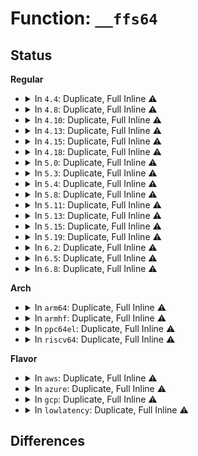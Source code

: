 # Function: <code>__ffs64</code>

## Status
<b>Regular</b>
<ul>
<li>
<details>
<summary>In <code>4.4</code>: Duplicate, Full Inline ⚠️</summary>

**Collision:** Static Duplication

**Inline:** Full

**Transformation:** False

**Instances:**

```
In arch/x86/kernel/cpu/mtrr/generic.c (ffffffff81f6b80e)
Location: include/linux/bitops.h:202
Inline: True
Inline callers:
  - arch/x86/kernel/cpu/mtrr/generic.c:get_mtrr_state
```
```
In lib/clz_ctz.c (ffffffff813fde01)
Location: include/linux/bitops.h:202
Inline: True
Inline callers:
  - lib/clz_ctz.c:__ctzdi2
```
```
In drivers/ras/ras.c (ffffffff816f3b1f)
Location: include/linux/bitops.h:202
Inline: True
Inline callers:
  - drivers/ras/ras.c:perf_trace_extlog_mem_event
  - drivers/ras/ras.c:trace_event_raw_event_extlog_mem_event
```
</details>
</li>
<li>
<details>
<summary>In <code>4.8</code>: Duplicate, Full Inline ⚠️</summary>

**Collision:** Static Duplication

**Inline:** Full

**Transformation:** False

**Instances:**

```
In arch/x86/kernel/cpu/mtrr/generic.c (ffffffff81f93b34)
Location: include/linux/bitops.h:202
Inline: True
Inline callers:
  - arch/x86/kernel/cpu/mtrr/generic.c:get_mtrr_state
```
```
In lib/clz_ctz.c (ffffffff81445471)
Location: include/linux/bitops.h:202
Inline: True
Inline callers:
  - lib/clz_ctz.c:__ctzdi2
```
```
In drivers/ras/ras.c (ffffffff81757fad)
Location: include/linux/bitops.h:202
Inline: True
Inline callers:
  - drivers/ras/ras.c:perf_trace_extlog_mem_event
  - drivers/ras/ras.c:trace_event_raw_event_extlog_mem_event
```
</details>
</li>
<li>
<details>
<summary>In <code>4.10</code>: Duplicate, Full Inline ⚠️</summary>

**Collision:** Static Duplication

**Inline:** Full

**Transformation:** False

**Instances:**

```
In arch/x86/kernel/cpu/mtrr/generic.c (ffffffff81fcf140)
Location: include/linux/bitops.h:218
Inline: True
Inline callers:
  - arch/x86/kernel/cpu/mtrr/generic.c:get_mtrr_state
```
```
In lib/clz_ctz.c (ffffffff81463c61)
Location: include/linux/bitops.h:218
Inline: True
Inline callers:
  - lib/clz_ctz.c:__ctzdi2
```
```
In drivers/ras/ras.c (ffffffff8178458b)
Location: include/linux/bitops.h:218
Inline: True
Inline callers:
  - drivers/ras/ras.c:perf_trace_extlog_mem_event
  - drivers/ras/ras.c:trace_event_raw_event_extlog_mem_event
```
</details>
</li>
<li>
<details>
<summary>In <code>4.13</code>: Duplicate, Full Inline ⚠️</summary>

**Collision:** Static Duplication

**Inline:** Full

**Transformation:** False

**Instances:**

```
In arch/x86/kernel/cpu/mtrr/generic.c (ffffffff820afb85)
Location: include/linux/bitops.h:218
Inline: True
Inline callers:
  - arch/x86/kernel/cpu/mtrr/generic.c:get_mtrr_state
```
```
In lib/clz_ctz.c (ffffffff81468d11)
Location: include/linux/bitops.h:218
Inline: True
Inline callers:
  - lib/clz_ctz.c:__ctzdi2
```
```
In drivers/ras/ras.c (ffffffff817a3c82)
Location: include/linux/bitops.h:218
Inline: True
Inline callers:
  - drivers/ras/ras.c:perf_trace_extlog_mem_event
  - drivers/ras/ras.c:trace_event_raw_event_extlog_mem_event
```
</details>
</li>
<li>
<details>
<summary>In <code>4.15</code>: Duplicate, Full Inline ⚠️</summary>

**Collision:** Static Duplication

**Inline:** Full

**Transformation:** False

**Instances:**

```
In arch/x86/kernel/cpu/mtrr/generic.c (ffffffff826b6391)
Location: include/linux/bitops.h:220
Inline: True
Inline callers:
  - arch/x86/kernel/cpu/mtrr/generic.c:get_mtrr_state
```
```
In lib/clz_ctz.c (ffffffff81494fc1)
Location: include/linux/bitops.h:220
Inline: True
Inline callers:
  - lib/clz_ctz.c:__ctzdi2
```
```
In drivers/ras/ras.c (ffffffff8181ae16)
Location: include/linux/bitops.h:220
Inline: True
Inline callers:
  - drivers/ras/ras.c:perf_trace_extlog_mem_event
  - drivers/ras/ras.c:trace_event_raw_event_extlog_mem_event
```
</details>
</li>
<li>
<details>
<summary>In <code>4.18</code>: Duplicate, Full Inline ⚠️</summary>

**Collision:** Static Duplication

**Inline:** Full

**Transformation:** False

**Instances:**

```
In arch/x86/kernel/cpu/mtrr/generic.c (ffffffff826e00d0)
Location: include/linux/bitops.h:220
Inline: True
Inline callers:
  - arch/x86/kernel/cpu/mtrr/generic.c:get_mtrr_state
```
```
In lib/clz_ctz.c (ffffffff814ca2f0)
Location: include/linux/bitops.h:220
Inline: True
Inline callers:
  - lib/clz_ctz.c:__ctzdi2
```
```
In drivers/ata/libata-core.c (ffffffff8170ea44)
Location: include/linux/bitops.h:220
Inline: True
Inline callers:
  - drivers/ata/libata-core.c:ata_qc_complete_multiple
```
```
In drivers/ras/ras.c (ffffffff8186513e)
Location: include/linux/bitops.h:220
Inline: True
Inline callers:
  - drivers/ras/ras.c:perf_trace_extlog_mem_event
  - drivers/ras/ras.c:trace_event_raw_event_extlog_mem_event
```
</details>
</li>
<li>
<details>
<summary>In <code>5.0</code>: Duplicate, Full Inline ⚠️</summary>

**Collision:** Static Duplication

**Inline:** Full

**Transformation:** False

**Instances:**

```
In arch/x86/kernel/cpu/mtrr/generic.c (ffffffff82896090)
Location: include/linux/bitops.h:201
Inline: True
Inline callers:
  - arch/x86/kernel/cpu/mtrr/generic.c:get_mtrr_state
```
```
In lib/clz_ctz.c (ffffffff814df010)
Location: include/linux/bitops.h:201
Inline: True
Inline callers:
  - lib/clz_ctz.c:__ctzdi2
```
```
In drivers/ata/libata-core.c (ffffffff81730ed4)
Location: include/linux/bitops.h:201
Inline: True
Inline callers:
  - drivers/ata/libata-core.c:ata_qc_complete_multiple
```
```
In drivers/usb/early/xhci-dbc.c (ffffffff828ea994)
Location: include/linux/bitops.h:201
Inline: True
Inline callers:
  - drivers/usb/early/xhci-dbc.c:early_xdbc_parse_parameter
```
```
In drivers/ras/ras.c (ffffffff81884d0e)
Location: include/linux/bitops.h:201
Inline: True
Inline callers:
  - drivers/ras/ras.c:perf_trace_extlog_mem_event
  - drivers/ras/ras.c:trace_event_raw_event_extlog_mem_event
```
</details>
</li>
<li>
<details>
<summary>In <code>5.3</code>: Duplicate, Full Inline ⚠️</summary>

**Collision:** Static Duplication

**Inline:** Full

**Transformation:** False

**Instances:**

```
In arch/x86/kernel/cpu/mtrr/generic.c (ffffffff828adc3d)
Location: include/linux/bitops.h:201
Inline: True
Inline callers:
  - arch/x86/kernel/cpu/mtrr/generic.c:get_mtrr_state
```
```
In arch/x86/mm/mem_encrypt.c (ffffffff8108e219)
Location: include/linux/bitops.h:201
Inline: True
Inline callers:
  - arch/x86/mm/mem_encrypt.c:force_dma_unencrypted
  - arch/x86/mm/mem_encrypt.c:force_dma_unencrypted
```
```
In lib/clz_ctz.c (ffffffff8150aec0)
Location: include/linux/bitops.h:201
Inline: True
Inline callers:
  - lib/clz_ctz.c:__ctzdi2
```
```
In drivers/ata/libata-core.c (ffffffff8176c67e)
Location: include/linux/bitops.h:201
Inline: True
Inline callers:
  - drivers/ata/libata-core.c:ata_qc_complete_multiple
```
```
In drivers/usb/early/xhci-dbc.c (ffffffff829053cd)
Location: include/linux/bitops.h:201
Inline: True
Inline callers:
  - drivers/usb/early/xhci-dbc.c:early_xdbc_parse_parameter
```
```
In drivers/ras/ras.c (ffffffff818cf40f)
Location: include/linux/bitops.h:201
Inline: True
Inline callers:
  - drivers/ras/ras.c:perf_trace_extlog_mem_event
  - drivers/ras/ras.c:trace_event_raw_event_extlog_mem_event
```
</details>
</li>
<li>
<details>
<summary>In <code>5.4</code>: Duplicate, Full Inline ⚠️</summary>

**Collision:** Static Duplication

**Inline:** Full

**Transformation:** False

**Instances:**

```
In arch/x86/kernel/cpu/mtrr/generic.c (ffffffff828b0f81)
Location: include/linux/bitops.h:208
Inline: True
Inline callers:
  - arch/x86/kernel/cpu/mtrr/generic.c:get_mtrr_state
```
```
In arch/x86/mm/mem_encrypt.c (ffffffff8108ee79)
Location: include/linux/bitops.h:208
Inline: True
Inline callers:
  - arch/x86/mm/mem_encrypt.c:force_dma_unencrypted
  - arch/x86/mm/mem_encrypt.c:force_dma_unencrypted
```
```
In lib/clz_ctz.c (ffffffff81528ce0)
Location: include/linux/bitops.h:208
Inline: True
Inline callers:
  - lib/clz_ctz.c:__ctzdi2
```
```
In drivers/ata/libata-core.c (ffffffff817906ee)
Location: include/linux/bitops.h:208
Inline: True
Inline callers:
  - drivers/ata/libata-core.c:ata_qc_complete_multiple
```
```
In drivers/usb/early/xhci-dbc.c (ffffffff8290ee08)
Location: include/linux/bitops.h:208
Inline: True
Inline callers:
  - drivers/usb/early/xhci-dbc.c:early_xdbc_parse_parameter
```
```
In drivers/ras/ras.c (ffffffff819017ff)
Location: include/linux/bitops.h:208
Inline: True
Inline callers:
  - drivers/ras/ras.c:perf_trace_extlog_mem_event
  - drivers/ras/ras.c:trace_event_raw_event_extlog_mem_event
```
</details>
</li>
<li>
<details>
<summary>In <code>5.8</code>: Duplicate, Full Inline ⚠️</summary>

**Collision:** Static Duplication

**Inline:** Full

**Transformation:** False

**Instances:**

```
In arch/x86/kernel/cpu/mtrr/generic.c (ffffffff82cd5f77)
Location: include/linux/bitops.h:223
Inline: True
Inline callers:
  - arch/x86/kernel/cpu/mtrr/generic.c:print_mtrr_state
```
```
In arch/x86/mm/mem_encrypt.c (ffffffff81095229)
Location: include/linux/bitops.h:223
Inline: True
Inline callers:
  - arch/x86/mm/mem_encrypt.c:force_dma_unencrypted
  - arch/x86/mm/mem_encrypt.c:force_dma_unencrypted
```
```
In lib/clz_ctz.c (ffffffff8158c5b0)
Location: include/linux/bitops.h:223
Inline: True
Inline callers:
  - lib/clz_ctz.c:__ctzdi2
```
```
In drivers/ata/libata-sata.c (ffffffff8186786d)
Location: include/linux/bitops.h:223
Inline: True
Inline callers:
  - drivers/ata/libata-sata.c:ata_qc_complete_multiple
```
```
In drivers/usb/early/xhci-dbc.c (ffffffff82d22a55)
Location: include/linux/bitops.h:223
Inline: True
Inline callers:
  - drivers/usb/early/xhci-dbc.c:xdbc_map_pci_mmio
```
```
In drivers/ras/ras.c (ffffffff819d8a37)
Location: include/linux/bitops.h:223
Inline: True
Inline callers:
  - drivers/ras/ras.c:perf_trace_extlog_mem_event
  - drivers/ras/ras.c:trace_event_raw_event_extlog_mem_event
```
</details>
</li>
<li>
<details>
<summary>In <code>5.11</code>: Duplicate, Full Inline ⚠️</summary>

**Collision:** Static Duplication

**Inline:** Full

**Transformation:** False

**Instances:**

```
In arch/x86/kernel/cpu/mtrr/generic.c (ffffffff82fc1f3a)
Location: include/linux/bitops.h:221
Inline: True
Inline callers:
  - arch/x86/kernel/cpu/mtrr/generic.c:print_mtrr_state
```
```
In arch/x86/mm/mem_encrypt.c (ffffffff810944e1)
Location: include/linux/bitops.h:221
Inline: True
Inline callers:
  - arch/x86/mm/mem_encrypt.c:force_dma_unencrypted
  - arch/x86/mm/mem_encrypt.c:force_dma_unencrypted
```
```
In lib/clz_ctz.c (ffffffff815a9020)
Location: include/linux/bitops.h:221
Inline: True
Inline callers:
  - lib/clz_ctz.c:__ctzdi2
```
```
In drivers/ata/libata-sata.c (ffffffff8187667d)
Location: include/linux/bitops.h:221
Inline: True
Inline callers:
  - drivers/ata/libata-sata.c:ata_qc_complete_multiple
```
```
In drivers/usb/early/xhci-dbc.c (ffffffff8301084e)
Location: include/linux/bitops.h:221
Inline: True
Inline callers:
  - drivers/usb/early/xhci-dbc.c:xdbc_map_pci_mmio
```
```
In drivers/ras/ras.c (ffffffff819d7de7)
Location: include/linux/bitops.h:221
Inline: True
Inline callers:
  - drivers/ras/ras.c:perf_trace_extlog_mem_event
  - drivers/ras/ras.c:trace_event_raw_event_extlog_mem_event
```
</details>
</li>
<li>
<details>
<summary>In <code>5.13</code>: Duplicate, Full Inline ⚠️</summary>

**Collision:** Static Duplication

**Inline:** Full

**Transformation:** False

**Instances:**

```
In arch/x86/kernel/cpu/mtrr/generic.c (ffffffff831cc56a)
Location: include/linux/bitops.h:221
Inline: True
Inline callers:
  - arch/x86/kernel/cpu/mtrr/generic.c:print_mtrr_state
```
```
In arch/x86/mm/mem_encrypt.c (ffffffff81094e48)
Location: include/linux/bitops.h:221
Inline: True
Inline callers:
  - arch/x86/mm/mem_encrypt.c:force_dma_unencrypted
  - arch/x86/mm/mem_encrypt.c:force_dma_unencrypted
```
```
In lib/clz_ctz.c (ffffffff815b3c60)
Location: include/linux/bitops.h:221
Inline: True
Inline callers:
  - lib/clz_ctz.c:__ctzdi2
```
```
In drivers/ata/libata-sata.c (ffffffff81858ead)
Location: include/linux/bitops.h:221
Inline: True
Inline callers:
  - drivers/ata/libata-sata.c:ata_qc_complete_multiple
```
```
In drivers/usb/early/xhci-dbc.c (ffffffff8321b829)
Location: include/linux/bitops.h:221
Inline: True
Inline callers:
  - drivers/usb/early/xhci-dbc.c:xdbc_map_pci_mmio
```
```
In drivers/ras/ras.c (ffffffff819bdf57)
Location: include/linux/bitops.h:221
Inline: True
Inline callers:
  - drivers/ras/ras.c:perf_trace_extlog_mem_event
  - drivers/ras/ras.c:trace_event_raw_event_extlog_mem_event
```
</details>
</li>
<li>
<details>
<summary>In <code>5.15</code>: Duplicate, Full Inline ⚠️</summary>

**Collision:** Static Duplication

**Inline:** Full

**Transformation:** False

**Instances:**

```
In arch/x86/kernel/cpu/mtrr/generic.c (ffffffff832ade29)
Location: include/linux/bitops.h:222
Inline: True
Inline callers:
  - arch/x86/kernel/cpu/mtrr/generic.c:print_mtrr_state
```
```
In arch/x86/mm/mem_encrypt.c (ffffffff810a4dd5)
Location: include/linux/bitops.h:222
Inline: True
Inline callers:
  - arch/x86/mm/mem_encrypt.c:force_dma_unencrypted
  - arch/x86/mm/mem_encrypt.c:force_dma_unencrypted
```
```
In lib/clz_ctz.c (ffffffff81619e50)
Location: include/linux/bitops.h:222
Inline: True
Inline callers:
  - lib/clz_ctz.c:__ctzdi2
```
```
In drivers/ata/libata-sata.c (ffffffff818e7925)
Location: include/linux/bitops.h:222
Inline: True
Inline callers:
  - drivers/ata/libata-sata.c:ata_qc_complete_multiple
```
```
In drivers/usb/early/xhci-dbc.c (ffffffff8330545e)
Location: include/linux/bitops.h:222
Inline: True
Inline callers:
  - drivers/usb/early/xhci-dbc.c:xdbc_map_pci_mmio
```
```
In drivers/ras/ras.c (ffffffff81a6d507)
Location: include/linux/bitops.h:222
Inline: True
Inline callers:
  - drivers/ras/ras.c:perf_trace_extlog_mem_event
  - drivers/ras/ras.c:trace_event_raw_event_extlog_mem_event
```
</details>
</li>
<li>
<details>
<summary>In <code>5.19</code>: Duplicate, Full Inline ⚠️</summary>

**Collision:** Static Duplication

**Inline:** Full

**Transformation:** False

**Instances:**

```
In arch/x86/kernel/cpu/mtrr/generic.c (ffffffff8345ed6a)
Location: include/linux/bitops.h:188
Inline: True
Inline callers:
  - arch/x86/kernel/cpu/mtrr/generic.c:print_mtrr_state
```
```
In arch/x86/mm/mem_encrypt.c (ffffffff810b96af)
Location: include/linux/bitops.h:188
Inline: True
Inline callers:
  - arch/x86/mm/mem_encrypt.c:force_dma_unencrypted
  - arch/x86/mm/mem_encrypt.c:force_dma_unencrypted
```
```
In kernel/trace/trace_events_hist.c (ffffffff8124b8fe)
Location: include/linux/bitops.h:188
Inline: True
Inline callers:
  - kernel/trace/trace_events_hist.c:div_by_power_of_two
  - kernel/trace/trace_events_hist.c:hist_field_div
```
```
In lib/clz_ctz.c (ffffffff816e7320)
Location: include/linux/bitops.h:188
Inline: True
Inline callers:
  - lib/clz_ctz.c:__ctzdi2
```
```
In drivers/ata/libata-sata.c (ffffffff81a390da)
Location: include/linux/bitops.h:188
Inline: True
Inline callers:
  - drivers/ata/libata-sata.c:ata_qc_complete_multiple
```
```
In drivers/usb/early/xhci-dbc.c (ffffffff834be57a)
Location: include/linux/bitops.h:188
Inline: True
Inline callers:
  - drivers/usb/early/xhci-dbc.c:xdbc_map_pci_mmio
```
```
In drivers/ras/ras.c (ffffffff81bde659)
Location: include/linux/bitops.h:188
Inline: True
Inline callers:
  - drivers/ras/ras.c:perf_trace_extlog_mem_event
  - drivers/ras/ras.c:trace_event_raw_event_extlog_mem_event
```
</details>
</li>
<li>
<details>
<summary>In <code>6.2</code>: Duplicate, Full Inline ⚠️</summary>

**Collision:** Static Duplication

**Inline:** Full

**Transformation:** False

**Instances:**

```
In arch/x86/kernel/cpu/mtrr/generic.c (ffffffff83e80136)
Location: include/linux/bitops.h:239
Inline: True
Inline callers:
  - arch/x86/kernel/cpu/mtrr/generic.c:print_mtrr_state
```
```
In arch/x86/mm/mem_encrypt.c (ffffffff810d530f)
Location: include/linux/bitops.h:239
Inline: True
Inline callers:
  - arch/x86/mm/mem_encrypt.c:force_dma_unencrypted
  - arch/x86/mm/mem_encrypt.c:force_dma_unencrypted
```
```
In kernel/trace/trace_events_hist.c (ffffffff8129d387)
Location: include/linux/bitops.h:239
Inline: True
Inline callers:
  - kernel/trace/trace_events_hist.c:hist_fn_call
  - kernel/trace/trace_events_hist.c:hist_fn_call
```
```
In lib/clz_ctz.c (ffffffff817d6ba0)
Location: include/linux/bitops.h:239
Inline: True
Inline callers:
  - lib/clz_ctz.c:__ctzdi2
```
```
In drivers/ata/libata-sata.c (ffffffff81bbe15d)
Location: include/linux/bitops.h:239
Inline: True
Inline callers:
  - drivers/ata/libata-sata.c:ata_qc_complete_multiple
```
```
In drivers/usb/early/xhci-dbc.c (ffffffff83efc412)
Location: include/linux/bitops.h:239
Inline: True
Inline callers:
  - drivers/usb/early/xhci-dbc.c:xdbc_map_pci_mmio
```
```
In drivers/ras/ras.c (ffffffff81d89a66)
Location: include/linux/bitops.h:239
Inline: True
Inline callers:
  - drivers/ras/ras.c:perf_trace_extlog_mem_event
  - drivers/ras/ras.c:trace_event_raw_event_extlog_mem_event
```
</details>
</li>
<li>
<details>
<summary>In <code>6.5</code>: Duplicate, Full Inline ⚠️</summary>

**Collision:** Static Duplication

**Inline:** Full

**Transformation:** False

**Instances:**

```
In arch/x86/mm/mem_encrypt.c (ffffffff810d87ff)
Location: include/linux/bitops.h:239
Inline: True
Inline callers:
  - arch/x86/mm/mem_encrypt.c:force_dma_unencrypted
  - arch/x86/mm/mem_encrypt.c:force_dma_unencrypted
```
```
In kernel/trace/trace_events_hist.c (ffffffff812baed0)
Location: include/linux/bitops.h:239
Inline: True
Inline callers:
  - kernel/trace/trace_events_hist.c:hist_fn_call
  - kernel/trace/trace_events_hist.c:hist_fn_call
```
```
In lib/clz_ctz.c (ffffffff81815bb0)
Location: include/linux/bitops.h:239
Inline: True
Inline callers:
  - lib/clz_ctz.c:__ctzdi2
```
```
In drivers/ata/libata-sata.c (ffffffff81c159c9)
Location: include/linux/bitops.h:239
Inline: True
Inline callers:
  - drivers/ata/libata-sata.c:ata_qc_complete_multiple
```
```
In drivers/usb/early/xhci-dbc.c (ffffffff83722212)
Location: include/linux/bitops.h:239
Inline: True
Inline callers:
  - drivers/usb/early/xhci-dbc.c:xdbc_map_pci_mmio
```
```
In drivers/ras/ras.c (ffffffff81df8066)
Location: include/linux/bitops.h:239
Inline: True
Inline callers:
  - drivers/ras/ras.c:perf_trace_extlog_mem_event
  - drivers/ras/ras.c:trace_event_raw_event_extlog_mem_event
```
</details>
</li>
<li>
<details>
<summary>In <code>6.8</code>: Duplicate, Full Inline ⚠️</summary>

**Collision:** Static Duplication

**Inline:** Full

**Transformation:** False

**Instances:**

```
In arch/x86/mm/mem_encrypt.c (ffffffff810e107f)
Location: include/linux/bitops.h:239
Inline: True
Inline callers:
  - arch/x86/mm/mem_encrypt.c:force_dma_unencrypted
  - arch/x86/mm/mem_encrypt.c:force_dma_unencrypted
```
```
In kernel/trace/trace_events_hist.c (ffffffff812d7520)
Location: include/linux/bitops.h:239
Inline: True
Inline callers:
  - kernel/trace/trace_events_hist.c:hist_fn_call
  - kernel/trace/trace_events_hist.c:hist_fn_call
```
```
In lib/clz_ctz.c (ffffffff8185ac90)
Location: include/linux/bitops.h:239
Inline: True
Inline callers:
  - lib/clz_ctz.c:__ctzdi2
```
```
In drivers/ata/libata-sata.c (ffffffff81c6ab9e)
Location: include/linux/bitops.h:239
Inline: True
Inline callers:
  - drivers/ata/libata-sata.c:ata_qc_complete_multiple
```
```
In drivers/usb/early/xhci-dbc.c (ffffffff83956042)
Location: include/linux/bitops.h:239
Inline: True
Inline callers:
  - drivers/usb/early/xhci-dbc.c:xdbc_map_pci_mmio
```
```
In drivers/ras/ras.c (ffffffff81eae776)
Location: include/linux/bitops.h:239
Inline: True
Inline callers:
  - drivers/ras/ras.c:perf_trace_extlog_mem_event
  - drivers/ras/ras.c:trace_event_raw_event_extlog_mem_event
```
</details>
</li>
</ul>
<b>Arch</b>
<ul>
<li>
<details>
<summary>In <code>arm64</code>: Duplicate, Full Inline ⚠️</summary>

**Collision:** Static Duplication

**Inline:** Full

**Transformation:** False

**Instances:**

```
In arch/arm64/kernel/insn.c (ffff800010096438)
Location: include/linux/bitops.h:208
Inline: True
Inline callers:
  - arch/arm64/kernel/insn.c:aarch64_encode_immediate
  - arch/arm64/kernel/insn.c:aarch64_encode_immediate
```
```
In lib/clz_ctz.c (ffff800010633618)
Location: include/linux/bitops.h:208
Inline: True
Inline callers:
  - lib/clz_ctz.c:__ctzdi2
```
```
In drivers/pci/controller/pcie-rcar.c (ffff8000107212f4)
Location: include/linux/bitops.h:208
Inline: True
Inline callers:
  - drivers/pci/controller/pcie-rcar.c:rcar_pcie_inbound_ranges
```
```
In drivers/ata/libata-core.c (ffff80001099a360)
Location: include/linux/bitops.h:208
Inline: True
Inline callers:
  - drivers/ata/libata-core.c:ata_qc_complete_multiple
```
</details>
</li>
<li>
<details>
<summary>In <code>armhf</code>: Duplicate, Full Inline ⚠️</summary>

**Collision:** Static Duplication

**Inline:** Full

**Transformation:** False

**Instances:**

```
In drivers/pci/controller/pcie-rcar.c (c08ae638)
Location: include/linux/bitops.h:208
Inline: True
Inline callers:
  - drivers/pci/controller/pcie-rcar.c:rcar_pcie_inbound_ranges
```
```
In drivers/ata/libata-core.c (c0a6a51c)
Location: include/linux/bitops.h:208
Inline: True
Inline callers:
  - drivers/ata/libata-core.c:ata_qc_complete_multiple
```
</details>
</li>
<li>
<details>
<summary>In <code>ppc64el</code>: Duplicate, Full Inline ⚠️</summary>

**Collision:** Static Duplication

**Inline:** Full

**Transformation:** False

**Instances:**

```
In lib/clz_ctz.c (c0000000007d8900)
Location: include/linux/bitops.h:208
Inline: True
Inline callers:
  - lib/clz_ctz.c:__ctzdi2
```
```
In drivers/ata/libata-core.c (c000000000a5d7dc)
Location: include/linux/bitops.h:208
Inline: True
Inline callers:
  - drivers/ata/libata-core.c:ata_qc_complete_multiple
```
</details>
</li>
<li>
<details>
<summary>In <code>riscv64</code>: Duplicate, Full Inline ⚠️</summary>

**Collision:** Static Duplication

**Inline:** Full

**Transformation:** False

**Instances:**

```
In lib/clz_ctz.c (ffffffe000461622)
Location: include/linux/bitops.h:208
Inline: True
Inline callers:
  - lib/clz_ctz.c:__ctzdi2
```
```
In drivers/ata/libata-core.c (ffffffe0005fac88)
Location: include/linux/bitops.h:208
Inline: True
Inline callers:
  - drivers/ata/libata-core.c:ata_qc_complete_multiple
```
</details>
</li>
</ul>
<b>Flavor</b>
<ul>
<li>
<details>
<summary>In <code>aws</code>: Duplicate, Full Inline ⚠️</summary>

**Collision:** Static Duplication

**Inline:** Full

**Transformation:** False

**Instances:**

```
In arch/x86/kernel/cpu/mtrr/generic.c (ffffffff8289efa0)
Location: include/linux/bitops.h:208
Inline: True
Inline callers:
  - arch/x86/kernel/cpu/mtrr/generic.c:get_mtrr_state
```
```
In arch/x86/mm/mem_encrypt.c (ffffffff8108de39)
Location: include/linux/bitops.h:208
Inline: True
Inline callers:
  - arch/x86/mm/mem_encrypt.c:force_dma_unencrypted
  - arch/x86/mm/mem_encrypt.c:force_dma_unencrypted
```
```
In lib/clz_ctz.c (ffffffff815212c0)
Location: include/linux/bitops.h:208
Inline: True
Inline callers:
  - lib/clz_ctz.c:__ctzdi2
```
```
In drivers/ata/libata-core.c (ffffffff8175582e)
Location: include/linux/bitops.h:208
Inline: True
Inline callers:
  - drivers/ata/libata-core.c:ata_qc_complete_multiple
```
</details>
</li>
<li>
<details>
<summary>In <code>azure</code>: Duplicate, Full Inline ⚠️</summary>

**Collision:** Static Duplication

**Inline:** Full

**Transformation:** False

**Instances:**

```
In arch/x86/kernel/cpu/mtrr/generic.c (ffffffff8289716d)
Location: include/linux/bitops.h:208
Inline: True
Inline callers:
  - arch/x86/kernel/cpu/mtrr/generic.c:get_mtrr_state
```
```
In arch/x86/mm/mem_encrypt.c (ffffffff8107c949)
Location: include/linux/bitops.h:208
Inline: True
Inline callers:
  - arch/x86/mm/mem_encrypt.c:force_dma_unencrypted
  - arch/x86/mm/mem_encrypt.c:force_dma_unencrypted
```
```
In lib/clz_ctz.c (ffffffff815115b0)
Location: include/linux/bitops.h:208
Inline: True
Inline callers:
  - lib/clz_ctz.c:__ctzdi2
```
```
In drivers/ata/libata-core.c (ffffffff817356ce)
Location: include/linux/bitops.h:208
Inline: True
Inline callers:
  - drivers/ata/libata-core.c:ata_qc_complete_multiple
```
</details>
</li>
<li>
<details>
<summary>In <code>gcp</code>: Duplicate, Full Inline ⚠️</summary>

**Collision:** Static Duplication

**Inline:** Full

**Transformation:** False

**Instances:**

```
In arch/x86/kernel/cpu/mtrr/generic.c (ffffffff828b1f63)
Location: include/linux/bitops.h:208
Inline: True
Inline callers:
  - arch/x86/kernel/cpu/mtrr/generic.c:get_mtrr_state
```
```
In arch/x86/mm/mem_encrypt.c (ffffffff8108dde9)
Location: include/linux/bitops.h:208
Inline: True
Inline callers:
  - arch/x86/mm/mem_encrypt.c:force_dma_unencrypted
  - arch/x86/mm/mem_encrypt.c:force_dma_unencrypted
```
```
In lib/clz_ctz.c (ffffffff8151d350)
Location: include/linux/bitops.h:208
Inline: True
Inline callers:
  - lib/clz_ctz.c:__ctzdi2
```
```
In drivers/ata/libata-core.c (ffffffff8178556e)
Location: include/linux/bitops.h:208
Inline: True
Inline callers:
  - drivers/ata/libata-core.c:ata_qc_complete_multiple
```
```
In drivers/ras/ras.c (ffffffff818f221f)
Location: include/linux/bitops.h:208
Inline: True
Inline callers:
  - drivers/ras/ras.c:perf_trace_extlog_mem_event
  - drivers/ras/ras.c:trace_event_raw_event_extlog_mem_event
```
</details>
</li>
<li>
<details>
<summary>In <code>lowlatency</code>: Duplicate, Full Inline ⚠️</summary>

**Collision:** Static Duplication

**Inline:** Full

**Transformation:** False

**Instances:**

```
In arch/x86/kernel/cpu/mtrr/generic.c (ffffffff828b1f91)
Location: include/linux/bitops.h:208
Inline: True
Inline callers:
  - arch/x86/kernel/cpu/mtrr/generic.c:get_mtrr_state
```
```
In arch/x86/mm/mem_encrypt.c (ffffffff810901c9)
Location: include/linux/bitops.h:208
Inline: True
Inline callers:
  - arch/x86/mm/mem_encrypt.c:force_dma_unencrypted
  - arch/x86/mm/mem_encrypt.c:force_dma_unencrypted
```
```
In lib/clz_ctz.c (ffffffff81536bc0)
Location: include/linux/bitops.h:208
Inline: True
Inline callers:
  - lib/clz_ctz.c:__ctzdi2
```
```
In drivers/ata/libata-core.c (ffffffff8179f39e)
Location: include/linux/bitops.h:208
Inline: True
Inline callers:
  - drivers/ata/libata-core.c:ata_qc_complete_multiple
```
```
In drivers/usb/early/xhci-dbc.c (ffffffff8290fe6a)
Location: include/linux/bitops.h:208
Inline: True
Inline callers:
  - drivers/usb/early/xhci-dbc.c:early_xdbc_parse_parameter
```
```
In drivers/ras/ras.c (ffffffff8191329f)
Location: include/linux/bitops.h:208
Inline: True
Inline callers:
  - drivers/ras/ras.c:perf_trace_extlog_mem_event
  - drivers/ras/ras.c:trace_event_raw_event_extlog_mem_event
```
</details>
</li>
</ul>

## Differences

